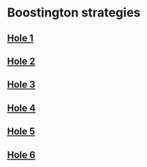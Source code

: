 # Boostington strategies

## [Hole 1](boostington/1.md)
## [Hole 2](boostington/2.md)
## [Hole 3](boostington/3.md)
## [Hole 4](boostington/4.md)
## [Hole 5](boostington/5.md)
## [Hole 6](boostington/6.md)
